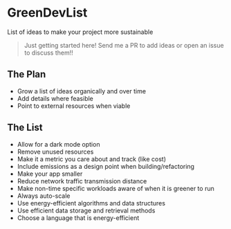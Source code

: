 # GreenDevList

List of ideas to make your project more sustainable

> Just getting started here! Send me a PR to add ideas or open an issue to discuss them!!

## The Plan

- Grow a list of ideas organically and over time
- Add details where feasible
- Point to external resources when viable

## The List

- Allow for a dark mode option
- Remove unused resources
- Make it a metric you care about and track (like cost)
- Include emissions as a design point when building/refactoring
- Make your app smaller
- Reduce network traffic transmission distance
- Make non-time specific workloads aware of when it is greener to run
- Always auto-scale
- Use energy-efficient algorithms and data structures
- Use efficient data storage and retrieval methods
- Choose a language that is energy-efficient

